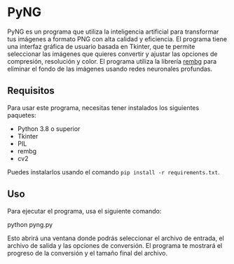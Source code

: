 # PyNG
PyNG es un programa que utiliza la inteligencia artificial para transformar tus imágenes a formato PNG con alta calidad y eficiencia. El programa tiene una interfaz gráfica de usuario basada en Tkinter, que te permite seleccionar las imágenes que quieres convertir y ajustar las opciones de compresión, resolución y color. El programa utiliza la librería [rembg](https://www.freecodecamp.org/news/how-to-write-a-good-readme-file/) para eliminar el fondo de las imágenes usando redes neuronales profundas.

## Requisitos
Para usar este programa, necesitas tener instalados los siguientes paquetes:

- Python 3.8 o superior
- Tkinter
- PIL
- rembg
- cv2

Puedes instalarlos usando el comando `pip install -r requirements.txt`.

## Uso
Para ejecutar el programa, usa el siguiente comando:

python pyng.py

Esto abrirá una ventana donde podrás seleccionar el archivo de entrada, el archivo de salida y las opciones de conversión. El programa te mostrará el progreso de la conversión y el tamaño final del archivo.
